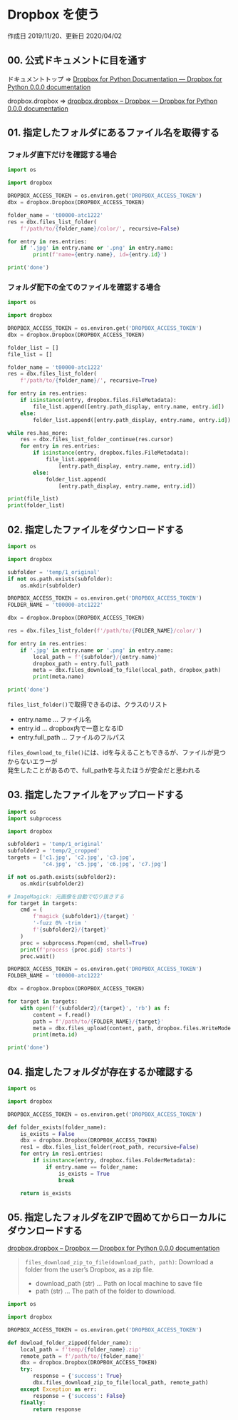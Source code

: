 # Dropbox を使う

作成日 2019/11/20、更新日 2020/04/02

## 00. 公式ドキュメントに目を通す

ドキュメントトップ => [Dropbox for Python Documentation — Dropbox for Python 0\.0\.0 documentation](https://dropbox-sdk-python.readthedocs.io/en/latest/)

dropbox.dropbox => [dropbox\.dropbox – Dropbox — Dropbox for Python 0\.0\.0 documentation](https://dropbox-sdk-python.readthedocs.io/en/latest/api/dropbox.html)

## 01. 指定したフォルダにあるファイル名を取得する

### フォルダ直下だけを確認する場合

```python
import os

import dropbox

DROPBOX_ACCESS_TOKEN = os.environ.get('DROPBOX_ACCESS_TOKEN')
dbx = dropbox.Dropbox(DROPBOX_ACCESS_TOKEN)

folder_name = 't00000-atc1222'
res = dbx.files_list_folder(
    f'/path/to/{folder_name}/color/', recursive=False)

for entry in res.entries:
    if '.jpg' in entry.name or '.png' in entry.name:
        print(f'name={entry.name}, id={entry.id}')

print('done')
```

### フォルダ配下の全てのファイルを確認する場合

```python
import os

import dropbox

DROPBOX_ACCESS_TOKEN = os.environ.get('DROPBOX_ACCESS_TOKEN')
dbx = dropbox.Dropbox(DROPBOX_ACCESS_TOKEN)

folder_list = []
file_list = []

folder_name = 't00000-atc1222'
res = dbx.files_list_folder(
    f'/path/to/{folder_name}/', recursive=True)

for entry in res.entries:
    if isinstance(entry, dropbox.files.FileMetadata):
        file_list.append([entry.path_display, entry.name, entry.id])
    else:
        folder_list.append([entry.path_display, entry.name, entry.id])

while res.has_more:
    res = dbx.files_list_folder_continue(res.cursor)
    for entry in res.entries:
        if isinstance(entry, dropbox.files.FileMetadata):
            file_list.append(
                [entry.path_display, entry.name, entry.id])
        else:
            folder_list.append(
                [entry.path_display, entry.name, entry.id])

print(file_list)
print(folder_list)
```

## 02. 指定したファイルをダウンロードする

```python
import os

import dropbox

subfolder = 'temp/1_original'
if not os.path.exists(subfolder):
    os.mkdir(subfolder)

DROPBOX_ACCESS_TOKEN = os.environ.get('DROPBOX_ACCESS_TOKEN')
FOLDER_NAME = 't00000-atc1222'

dbx = dropbox.Dropbox(DROPBOX_ACCESS_TOKEN)

res = dbx.files_list_folder(f'/path/to/{FOLDER_NAME}/color/')

for entry in res.entries:
    if '.jpg' in entry.name or '.png' in entry.name:
        local_path = f'{subfolder}/{entry.name}'
        dropbox_path = entry.full_path
        meta = dbx.files_download_to_file(local_path, dropbox_path)
        print(meta.name)

print('done')
```

`files_list_folder()`で取得できるのは、クラスのリスト

- entry.name ... ファイル名
- entry.id ... dropbox内で一意となるID
- entry.full_path ... ファイルのフルパス

`files_download_to_file()`には、idを与えることもできるが、ファイルが見つからないエラーが\
発生したことがあるので、full_pathを与えたほうが安全だと思われる

## 03. 指定したファイルをアップロードする

```python
import os
import subprocess

import dropbox

subfolder1 = 'temp/1_original'
subfolder2 = 'temp/2_cropped'
targets = ['c1.jpg', 'c2.jpg', 'c3.jpg',
           'c4.jpg', 'c5.jpg', 'c6.jpg', 'c7.jpg']

if not os.path.exists(subfolder2):
    os.mkdir(subfolder2)

# ImageMagick: 元画像を自動で切り抜きする
for target in targets:
    cmd = (
        f'magick {subfolder1}/{target} '
        '-fuzz 0% -trim '
        f'{subfolder2}/{target}'
    )
    proc = subprocess.Popen(cmd, shell=True)
    print(f'process {proc.pid} starts')
    proc.wait()

DROPBOX_ACCESS_TOKEN = os.environ.get('DROPBOX_ACCESS_TOKEN')
FOLDER_NAME = 't00000-atc1222'

dbx = dropbox.Dropbox(DROPBOX_ACCESS_TOKEN)

for target in targets:
    with open(f'{subfolder2}/{target}', 'rb') as f:
        content = f.read()
        path = f'/path/to/{FOLDER_NAME}/{target}'
        meta = dbx.files_upload(content, path, dropbox.files.WriteMode.add)
        print(meta.id)

print('done')
```

## 04. 指定したフォルダが存在するか確認する

```python
import os

import dropbox

DROPBOX_ACCESS_TOKEN = os.environ.get('DROPBOX_ACCESS_TOKEN')

def folder_exists(folder_name):
    is_exists = False
    dbx = dropbox.Dropbox(DROPBOX_ACCESS_TOKEN)
    res1 = dbx.files_list_folder(root_path, recursive=False)
    for entry in res1.entries:
        if isinstance(entry, dropbox.files.FolderMetadata):
            if entry.name == folder_name:
                is_exists = True
                break

    return is_exists
```

## 05. 指定したフォルダをZIPで固めてからローカルにダウンロードする

[dropbox\.dropbox – Dropbox — Dropbox for Python 0\.0\.0 documentation](https://dropbox-sdk-python.readthedocs.io/en/latest/api/dropbox.html)

> `files_download_zip_to_file(download_path, path)`: Download a folder from the user’s Dropbox, as a zip file.
>
>- download_path (str) ... Path on local machine to save file
>- path (str) ... The path of the folder to download.

```python
import os

import dropbox

DROPBOX_ACCESS_TOKEN = os.environ.get('DROPBOX_ACCESS_TOKEN')

def dowload_folder_zipped(folder_name):
    local_path = f'temp/{folder_name}.zip'
    remote_path = f'/path/to/{folder_name}'
    dbx = dropbox.Dropbox(DROPBOX_ACCESS_TOKEN)
    try:
        response = {'success': True}
        dbx.files_download_zip_to_file(local_path, remote_path)
    except Exception as err:
        response = {'success': False}
    finally:
        return response
```
